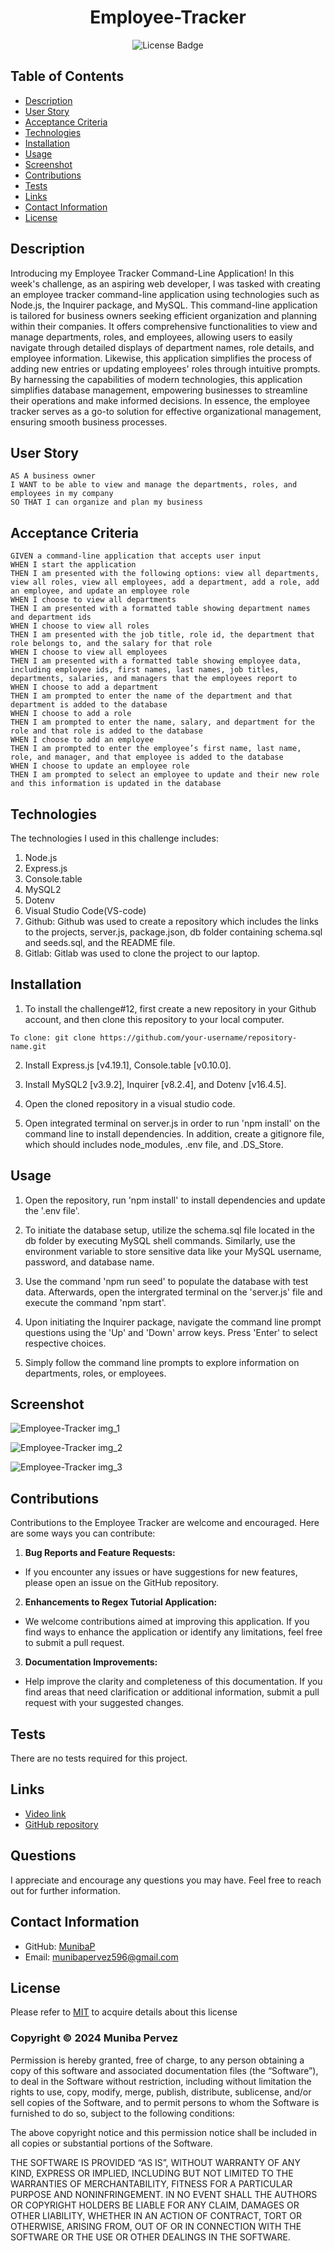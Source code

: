 <div align ="center">

# Employee-Tracker

![License Badge](https://shields.io/badge/license-MIT-blue)
</div>

## Table of Contents
- [Description](#description)
- [User Story](#user-story)
- [Acceptance Criteria](#acceptance-criteria)
- [Technologies](#technologies)
- [Installation](#installation)
- [Usage](#usage)
- [Screenshot](#screenshot)
- [Contributions](#contributions)
- [Tests](#tests)
- [Links](#links)
- [Contact Information](#contact-information)
- [License](#license)

## Description
Introducing my Employee Tracker Command-Line Application! In this week's challenge, as an aspiring web developer, I was tasked with creating an employee tracker command-line application using technologies such as Node.js, the Inquirer package, and MySQL. This command-line application is tailored for business owners seeking efficient organization and planning within their companies. It offers comprehensive functionalities to view and manage departments, roles, and employees, allowing users to easily navigate through detailed displays of department names, role details, and employee information. Likewise, this application simplifies the process of adding new entries or updating employees' roles through intuitive prompts. By harnessing the capabilities of modern technologies, this application simplifies database management, empowering businesses to streamline their operations and make informed decisions. In essence, the employee tracker serves as a go-to solution for effective organizational management, ensuring smooth business processes.  

## User Story
```
AS A business owner
I WANT to be able to view and manage the departments, roles, and employees in my company
SO THAT I can organize and plan my business

```

## Acceptance Criteria
```
GIVEN a command-line application that accepts user input
WHEN I start the application
THEN I am presented with the following options: view all departments, view all roles, view all employees, add a department, add a role, add an employee, and update an employee role
WHEN I choose to view all departments
THEN I am presented with a formatted table showing department names and department ids
WHEN I choose to view all roles
THEN I am presented with the job title, role id, the department that role belongs to, and the salary for that role
WHEN I choose to view all employees
THEN I am presented with a formatted table showing employee data, including employee ids, first names, last names, job titles, departments, salaries, and managers that the employees report to
WHEN I choose to add a department
THEN I am prompted to enter the name of the department and that department is added to the database
WHEN I choose to add a role
THEN I am prompted to enter the name, salary, and department for the role and that role is added to the database
WHEN I choose to add an employee
THEN I am prompted to enter the employee’s first name, last name, role, and manager, and that employee is added to the database
WHEN I choose to update an employee role
THEN I am prompted to select an employee to update and their new role and this information is updated in the database 
```

## Technologies
The technologies I used in this challenge includes:

1. Node.js
2. Express.js
3. Console.table
4. MySQL2
5. Dotenv 
6. Visual Studio Code(VS-code)
7. Github: Github was used to create a repository which includes the links to the projects, server.js, package.json, db folder containing schema.sql and seeds.sql, and the README file.
8. Gitlab: Gitlab was used to clone the project to our laptop.

## Installation
1. To install the challenge#12, first create a new repository in your Github account, and then clone this repository to your local computer. 
```
To clone: git clone https://github.com/your-username/repository-name.git   
```           
2. Install Express.js [v4.19.1], Console.table [v0.10.0].

3. Install MySQL2 [v3.9.2], Inquirer [v8.2.4], and Dotenv [v16.4.5].

4. Open the cloned repository in a visual studio code.

5. Open integrated terminal on server.js in order to run 'npm install' on the command line to install dependencies. In addition, create a gitignore file, which should includes node_modules, .env file, and .DS_Store. 

## Usage
1. Open the repository, run 'npm install' to install dependencies and update the '.env file'.

2. To initiate the database setup, utilize the schema.sql file located in the db folder by executing MySQL shell commands. Similarly, use the environment variable to store sensitive data like your MySQL username, password, and database name.

3. Use the command 'npm run seed' to populate the database with test data. Afterwards, open the intergrated terminal on the 'server.js' file and execute the command 'npm start'.

4. Upon initiating the Inquirer package, navigate the command line prompt questions using the 'Up' and 'Down' arrow keys. Press 'Enter' to select respective choices.

5. Simply follow the command line prompts to explore information on departments, roles, or employees.

## Screenshot
![Employee-Tracker img_1](/assets/images/E_tracker_img_1.png)

![Employee-Tracker img_2](/assets/images/E_tracker_img_2.png)

![Employee-Tracker img_3](/assets/images/E_tracker_img_3.png)

## Contributions
Contributions to the Employee Tracker are welcome and encouraged. Here are some ways you can contribute:

1. **Bug Reports and Feature Requests:**
  - If you encounter any issues or have suggestions for new features, please open an issue on the GitHub repository.
    
2. **Enhancements to Regex Tutorial Application:**
  -  We welcome contributions aimed at improving this application. If you find ways to enhance the application or identify any limitations, feel free to submit a pull request.

3. **Documentation Improvements:**
  - Help improve the clarity and completeness of this documentation. If you find areas that need clarification or additional information, submit a pull request with your suggested changes.     

## Tests
There are no tests required for this project.

## Links
- [Video link](https://drive.google.com/file/d/1v0W8BCMPtDv8ZoJSKRREjfoPOx1pdRpb/view?usp=sharing)
- [GitHub repository](https://github.com/MunibaP/Employee-Tracker.git)
  
## Questions
I appreciate and encourage any questions you may have. Feel free to reach out for further information.
  
## Contact Information
- GitHub: [MunibaP](https://github.com/MunibaP)
- Email: munibapervez596@gmail.com

## License
Please refer to [MIT]() to acquire details about this license 

### Copyright © 2024 Muniba Pervez

Permission is hereby granted, free of charge, to any person obtaining a copy of this software and associated documentation files (the “Software”), to deal in the Software without restriction, including without limitation the rights to use, copy, modify, merge, publish, distribute, sublicense, and/or sell copies of the Software, and to permit persons to whom the Software is furnished to do so, subject to the following conditions:

The above copyright notice and this permission notice shall be included in all copies or substantial portions of the Software.

THE SOFTWARE IS PROVIDED “AS IS”, WITHOUT WARRANTY OF ANY KIND, EXPRESS OR IMPLIED, INCLUDING BUT NOT LIMITED TO THE WARRANTIES OF MERCHANTABILITY, FITNESS FOR A PARTICULAR PURPOSE AND NONINFRINGEMENT. IN NO EVENT SHALL THE AUTHORS OR COPYRIGHT HOLDERS BE LIABLE FOR ANY CLAIM, DAMAGES OR OTHER LIABILITY, WHETHER IN AN ACTION OF CONTRACT, TORT OR OTHERWISE, ARISING FROM, OUT OF OR IN CONNECTION WITH THE SOFTWARE OR THE USE OR OTHER DEALINGS IN THE SOFTWARE.

